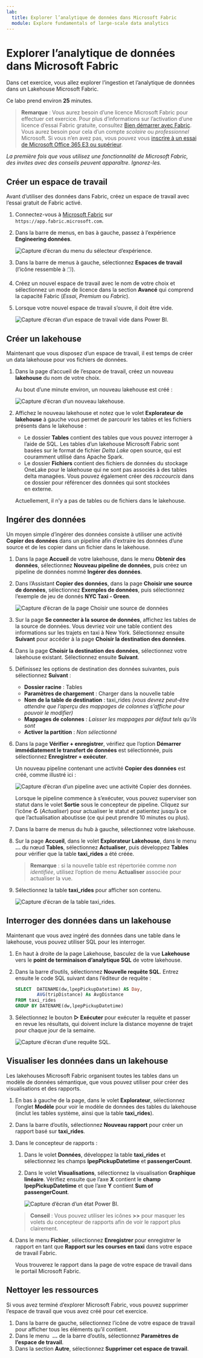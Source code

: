 ```yaml
---
lab:
  title: Explorer l’analytique de données dans Microsoft Fabric
  module: Explore fundamentals of large-scale data analytics
---
```


# Explorer l’analytique de données dans Microsoft Fabric

Dans cet exercice, vous allez explorer l’ingestion et l’analytique de données dans un Lakehouse Microsoft Fabric.

Ce labo prend environ **25** minutes.

> **Remarque** : Vous aurez besoin d’une licence Microsoft Fabric pour effectuer cet exercice. Pour plus d’informations sur l’activation d’une licence d’essai Fabric gratuite, consultez [Bien démarrer avec Fabric](https://learn.microsoft.com/fabric/get-started/fabric-trial). Vous aurez besoin pour cela d’un compte *scolaire* ou *professionnel* Microsoft. Si vous n’en avez pas, vous pouvez vous [inscrire à un essai de Microsoft Office 365 E3 ou supérieur](https://www.microsoft.com/microsoft-365/business/compare-more-office-365-for-business-plans).

*La première fois que vous utilisez une fonctionnalité de Microsoft Fabric, des invites avec des conseils peuvent apparaître. Ignorez-les.*

## Créer un espace de travail

Avant d’utiliser des données dans Fabric, créez un espace de travail avec l’essai gratuit de Fabric activé.

1. Connectez-vous à [Microsoft Fabric](https://app.fabric.microsoft.com) sur `https://app.fabric.microsoft.com`.
1. Dans la barre de menus, en bas à gauche, passez à l’expérience **Engineering données**.

    ![Capture d’écran du menu du sélecteur d’expérience.](./images/fabric-switcher.png)

1. Dans la barre de menus à gauche, sélectionnez **Espaces de travail** (l’icône ressemble à &#128455;).
1. Créez un nouvel espace de travail avec le nom de votre choix et sélectionnez un mode de licence dans la section **Avancé** qui comprend la capacité Fabric (*Essai*, *Premium* ou *Fabric*).
1. Lorsque votre nouvel espace de travail s’ouvre, il doit être vide.

    ![Capture d’écran d’un espace de travail vide dans Power BI.](./images/new-workspace.png)

## Créer un lakehouse

Maintenant que vous disposez d’un espace de travail, il est temps de créer un data lakehouse pour vos fichiers de données.

1. Dans la page d’accueil de l’espace de travail, créez un nouveau **lakehouse** du nom de votre choix.

    Au bout d’une minute environ, un nouveau lakehouse est créé :

    ![Capture d’écran d’un nouveau lakehouse.](./images/new-lakehouse.png)

1. Affichez le nouveau lakehouse et notez que le volet **Explorateur de lakehouse** à gauche vous permet de parcourir les tables et les fichiers présents dans le lakehouse :
    - Le dossier **Tables** contient des tables que vous pouvez interroger à l’aide de SQL. Les tables d’un lakehouse Microsoft Fabric sont basées sur le format de fichier *Delta Lake* open source, qui est couramment utilisé dans Apache Spark.
    - Le dossier **Fichiers** contient des fichiers de données du stockage OneLake pour le lakehouse qui ne sont pas associés à des tables delta managées. Vous pouvez également créer des *raccourcis* dans ce dossier pour référencer des données qui sont stockées en externe.

    Actuellement, il n’y a pas de tables ou de fichiers dans le lakehouse.

## Ingérer des données

Un moyen simple d’ingérer des données consiste à utiliser une activité **Copier des données** dans un pipeline afin d’extraire les données d’une source et de les copier dans un fichier dans le lakehouse.

1. Dans la page **Accueil** de votre lakehouse, dans le menu **Obtenir des données**, sélectionnez **Nouveau pipeline de données**, puis créez un pipeline de données nommé **Ingérer des données**.
1. Dans l’Assistant **Copier des données**, dans la page **Choisir une source de données**, sélectionnez **Exemples de données**, puis sélectionnez l’exemple de jeu de donnés **NYC Taxi - Green**.

    ![Capture d’écran de la page Choisir une source de données](./images/choose-data-source.png)

1. Sur la page **Se connecter à la source de données**, affichez les tables de la source de données. Vous devriez voir une table contient des informations sur les trajets en taxi à New York. Sélectionnez ensuite **Suivant** pour accéder à la page **Choisir la destination des données**.
1. Dans la page **Choisir la destination des données**, sélectionnez votre lakehouse existant. Sélectionnez ensuite **Suivant**.
1. Définissez les options de destination des données suivantes, puis sélectionnez **Suivant** :
    - **Dossier racine** : Tables
    - **Paramètres de chargement** : Charger dans la nouvelle table
    - **Nom de la table de destination** : taxi_rides *(vous devrez peut-être attendre que l’aperçu des mappages de colonnes s’affiche pour pouvoir le modifier)*
    - **Mappages de colonnes** : *Laisser les mappages par défaut tels qu’ils sont*
    - **Activer la partition** : *Non sélectionné*
1. Dans la page **Vérifier + enregistrer**, vérifiez que l’option **Démarrer immédiatement le transfert de données** est sélectionnée, puis sélectionnez **Enregistrer + exécuter**.

    Un nouveau pipeline contenant une activité **Copier des données** est créé, comme illustré ici :

    ![Capture d’écran d’un pipeline avec une activité Copier des données.](./images/copy-data-pipeline.png)

    Lorsque le pipeline commence à s’exécuter, vous pouvez superviser son statut dans le volet **Sortie** sous le concepteur de pipeline. Cliquez sur l’icône **&#8635;** (*Actualiser*) pour actualiser le statut et patientez jusqu’à ce que l’actualisation aboutisse (ce qui peut prendre 10 minutes ou plus).

1. Dans la barre de menus du hub à gauche, sélectionnez votre lakehouse.
1. Sur la page **Accueil**, dans le volet **Explorateur Lakehouse**, dans le menu **...** du nœud **Tables**, sélectionnez **Actualiser**, puis développez **Tables** pour vérifier que la table **taxi_rides** a été créée.

    > **Remarque** : si la nouvelle table est répertoriée comme *non identifiée*, utilisez l’option de menu **Actualiser** associée pour actualiser la vue.

1. Sélectionnez la table **taxi_rides** pour afficher son contenu.

    ![Capture d’écran de la table taxi_rides.](./images/dimProduct.png)

## Interroger des données dans un lakehouse

Maintenant que vous avez ingéré des données dans une table dans le lakehouse, vous pouvez utiliser SQL pour les interroger.

1. En haut à droite de la page Lakehouse, basculez de la vue **Lakehouse** vers le **point de terminaison d’analytique SQL** de votre lakehouse.

1. Dans la barre d’outils, sélectionnez **Nouvelle requête SQL**. Entrez ensuite le code SQL suivant dans l’éditeur de requête :

    ```sql
    SELECT  DATENAME(dw,lpepPickupDatetime) AS Day,
            AVG(tripDistance) As AvgDistance
    FROM taxi_rides
    GROUP BY DATENAME(dw,lpepPickupDatetime)
    ```

1. Sélectionnez le bouton **&#9655; Exécuter** pour exécuter la requête et passer en revue les résultats, qui doivent inclure la distance moyenne de trajet pour chaque jour de la semaine.

    ![Capture d’écran d’une requête SQL.](./images/sql-query.png)

## Visualiser les données dans un lakehouse

Les lakehouses Microsoft Fabric organisent toutes les tables dans un modèle de données sémantique, que vous pouvez utiliser pour créer des visualisations et des rapports.

1. En bas à gauche de la page, dans le volet **Explorateur**, sélectionnez l’onglet **Modèle** pour voir le modèle de données des tables du lakehouse (inclut les tables système, ainsi que la table **taxi_rides**).
1. Dans la barre d’outils, sélectionnez **Nouveau rapport** pour créer un rapport basé sur **taxi_rides**.
1. Dans le concepteur de rapports :
    1. Dans le volet **Données**, développez la table **taxi_rides** et sélectionnez les champs **lpepPickupDatetime** et **passengerCount**.
    1. Dans le volet **Visualisations**, sélectionnez la visualisation **Graphique linéaire**. Vérifiez ensuite que l’axe **X** contient le **champ lpepPickupDatetime** et que l’axe **Y** contient **Sum of passengerCount**.

        ![Capture d’écran d’un état Power BI.](./images/fabric-report.png)

    > **Conseil** : Vous pouvez utiliser les icônes **>>** pour masquer les volets du concepteur de rapports afin de voir le rapport plus clairement.

1. Dans le menu **Fichier**, sélectionnez **Enregistrer** pour enregistrer le rapport en tant que **Rapport sur les courses en taxi** dans votre espace de travail Fabric.

    Vous trouverez le rapport dans la page de votre espace de travail dans le portail Microsoft Fabric.

## Nettoyer les ressources

Si vous avez terminé d’explorer Microsoft Fabric, vous pouvez supprimer l’espace de travail que vous avez créé pour cet exercice.

1. Dans la barre de gauche, sélectionnez l’icône de votre espace de travail pour afficher tous les éléments qu’il contient.
2. Dans le menu  **...** de la barre d’outils, sélectionnez **Paramètres de l’espace de travail**.
3. Dans la section **Autre**, sélectionnez **Supprimer cet espace de travail**.
